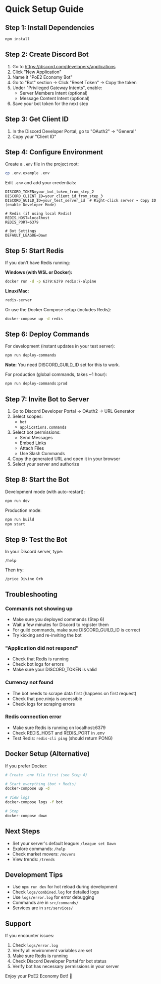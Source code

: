 # Quick Setup Guide

## Step 1: Install Dependencies

```bash
npm install
```

## Step 2: Create Discord Bot

1. Go to https://discord.com/developers/applications
2. Click "New Application"
3. Name it "PoE2 Economy Bot"
4. Go to "Bot" section → Click "Reset Token" → Copy the token
5. Under "Privileged Gateway Intents", enable:
   - Server Members Intent (optional)
   - Message Content Intent (optional)
6. Save your bot token for the next step

## Step 3: Get Client ID

1. In the Discord Developer Portal, go to "OAuth2" → "General"
2. Copy your "Client ID"

## Step 4: Configure Environment

Create a `.env` file in the project root:

```bash
cp .env.example .env
```

Edit `.env` and add your credentials:

```env
DISCORD_TOKEN=your_bot_token_from_step_2
DISCORD_CLIENT_ID=your_client_id_from_step_3
DISCORD_GUILD_ID=your_test_server_id  # Right-click server → Copy ID (enable Developer Mode)

# Redis (if using local Redis)
REDIS_HOST=localhost
REDIS_PORT=6379

# Bot Settings
DEFAULT_LEAGUE=Dawn
```

## Step 5: Start Redis

If you don't have Redis running:

**Windows (with WSL or Docker):**
```bash
docker run -d -p 6379:6379 redis:7-alpine
```

**Linux/Mac:**
```bash
redis-server
```

Or use the Docker Compose setup (includes Redis):
```bash
docker-compose up -d redis
```

## Step 6: Deploy Commands

For development (instant updates in your test server):
```bash
npm run deploy-commands
```

**Note:** You need DISCORD_GUILD_ID set for this to work.

For production (global commands, takes ~1 hour):
```bash
npm run deploy-commands:prod
```

## Step 7: Invite Bot to Server

1. Go to Discord Developer Portal → OAuth2 → URL Generator
2. Select scopes:
   - `bot`
   - `applications.commands`
3. Select bot permissions:
   - Send Messages
   - Embed Links
   - Attach Files
   - Use Slash Commands
4. Copy the generated URL and open it in your browser
5. Select your server and authorize

## Step 8: Start the Bot

Development mode (with auto-restart):
```bash
npm run dev
```

Production mode:
```bash
npm run build
npm start
```

## Step 9: Test the Bot

In your Discord server, type:
```
/help
```

Then try:
```
/price Divine Orb
```

## Troubleshooting

### Commands not showing up
- Make sure you deployed commands (Step 6)
- Wait a few minutes for Discord to register them
- For guild commands, make sure DISCORD_GUILD_ID is correct
- Try kicking and re-inviting the bot

### "Application did not respond"
- Check that Redis is running
- Check bot logs for errors
- Make sure your DISCORD_TOKEN is valid

### Currency not found
- The bot needs to scrape data first (happens on first request)
- Check that poe.ninja is accessible
- Check logs for scraping errors

### Redis connection error
- Make sure Redis is running on localhost:6379
- Check REDIS_HOST and REDIS_PORT in .env
- Test Redis: `redis-cli ping` (should return PONG)

## Docker Setup (Alternative)

If you prefer Docker:

```bash
# Create .env file first (see Step 4)

# Start everything (bot + Redis)
docker-compose up -d

# View logs
docker-compose logs -f bot

# Stop
docker-compose down
```

## Next Steps

- Set your server's default league: `/league set Dawn`
- Explore commands: `/help`
- Check market movers: `/movers`
- View trends: `/trends`

## Development Tips

- Use `npm run dev` for hot reload during development
- Check `logs/combined.log` for detailed logs
- Use `logs/error.log` for error debugging
- Commands are in `src/commands/`
- Services are in `src/services/`

## Support

If you encounter issues:
1. Check `logs/error.log`
2. Verify all environment variables are set
3. Make sure Redis is running
4. Check Discord Developer Portal for bot status
5. Verify bot has necessary permissions in your server

Enjoy your PoE2 Economy Bot! 🚀
